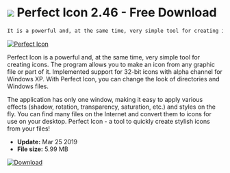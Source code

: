 # ![](https://cdn.softexe.net/static/icon/3/perfect-icon-5193.png) Perfect Icon 2.46 - Free Download

```sh
It is a powerful and, at the same time, very simple tool for creating icons. The program allows you to make an icon from any graphic file or part of it.
```
[![Perfect Icon](https://gallery.dpcdn.pl/imgc/Tools/58308/g_-_420x350_1.5_-_x20150420230441_0.png)](https://softexe.net/win/multimedia/graphics-design/perfect-icon:epac.html)

Perfect Icon is a powerful and, at the same time, very simple tool for creating icons. The program allows you to make an icon from any graphic file or part of it. Implemented support for 32-bit icons with alpha channel for Windows XP. With Perfect Icon, you can change the look of directories and Windows files.

The application has only one window, making it easy to apply various effects (shadow, rotation, transparency, saturation, etc.) and styles on the fly. You can find many files on the Internet and convert them to icons for use on your desktop. Perfect Icon - a tool to quickly create stylish icons from your files!


- **Update:** Mar 25 2019
- **File size:** 5.99 MB

[![Download](https://cdn.softexe.net/static/img/download.png)](https://softexe.net/win/multimedia/graphics-design/perfect-icon:epac.html)

